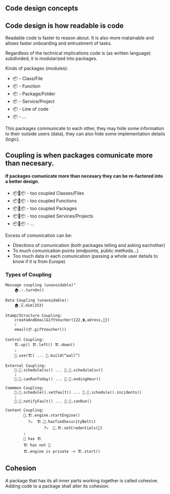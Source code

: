 ## Code design concepts

## Code design is how readable is code 

Readable code is faster to reason about. It is also more matainable and allows faster onboarding and entrustment of tasks.

Regardless of the technical implications code is (as written language) subdivided, it is modularized into packages.

Kinds of packages (modules):
- 📦 - Class/File
- 📦 - Function
- 📦 - Package/Folder
- 📦 - Service/Project
- 📦 - Line of code
- 📦 - ...

This packages communicate to each other, they may hide some information to their outside users (data), they can also hide some implementation details (logic). 

##  Coupling is when packages comunicate more than necesary.
#### If packages comunicate more than necesary they can be re-factored into a better design.

- 📦🧶📦 - too coupled Classes/Files
- 📦🧶📦 - too coupled Functions 
- 📦🧶📦 - too coupled Packages
- 📦🧶📦 - too coupled Services/Projects
- 📦🧶📦 - ...

Excess of comunication can be:
- Directions of comunication (both packages telling and asking eachother)
- To much comunication points (endpoints, public methods...)
- Too much data in each comunication (passing a whole user details to know if it is from Europe)

### Types of Coupling
```
Message coupling (unavoidable)"
    🏠.💡.turnOn()  

Data Coupling (unavoidable):
    🏠.🎚.dim(253)   

Stamp/Structure Coupling:
    createAndEmailGiftVoucher({22,💲,adress,🎨}) 
    ⇩              
    email(📦.giftVoucher())  

Control Coupling:
    🏗️.up() 🏗️.left() 🏗️.down()
    ⇩   
    👷.use(🏗️) ... 👷.build(“wall”) 

External Coupling:
    🚞.🏢.scheduleCsv() ... 🚝.🏢.scheduleCsv()
    ⇩                                               
    🚞.🏣.canRunToday() ... 🚝.🏬.endingHour()            

Commmon Coupling: 
    🚂.🏢.schedule().setFault() ... 🚝.🏢.schedule().incidents() 
    ⇩         
    🚂.🏣.notifyFault() ... 🚝.🏬.canRun() 

Content Coupling:
        👷.🏗️.engine.startEngine() 
          ?⤷  🏗️.👷.hasTiedSecurityBelt()
                 ?⤷  👷.🏗.setCredentials(🔑)
        ⇩   
        👷 has 🏗️
        🏗️ has not 👷
        🏗️.engine is private -> 🏗️.start()
```

## Cohesion
A package that has its all inner parts working together is called cohesive.
Adding code to a package shall alter its cohesion.